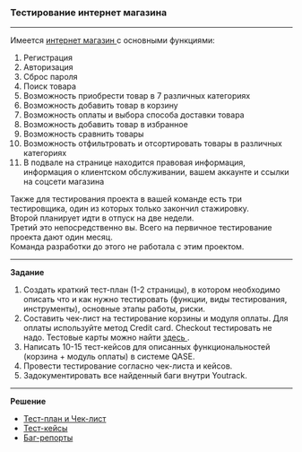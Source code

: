 ### Тестирование интернет магазина
<hr>
<p>Имеется <a href="http://demowebshop.tricentis.com/"> интернет магазин </a> с основными функциями: 
<ol> <li>Регистрация</li>
<li>Авторизация</li>
<li>Сброс пароля</li>
<li>Поиск товара</li>
<li>Возможность приобрести товар в 7 различных категориях</li>
<li>Возможность добавить товар в корзину</li>
<li>Возможность оплаты и выбора способа доставки товара</li>
<li>Возможность добавить товар в избранное</li>
<li>Возможность сравнить товары</li>
<li>Возможность отфильтровать и отсортировать товары в различных категориях</li>
<li>В подвале на странице находится правовая информация, информация о клиентском обслуживании, вашем аккаунте и ссылки на соцсети магазина</li>
 </ol>
 <p>Также для тестирования проекта в вашей команде есть три тестировщика, один из которых только закончил стажировку.<br>
 Второй планирует идти в отпуск на две недели.<br>
 Третий это непосредственно вы. Всего на первичное тестирование проекта дают один месяц.<br>
 Команда разработки до этого не работала с этим проектом.</p></p>
<hr>
 <p><strong> Задание  </strong></p> 
 <ol>
 <li>Создать краткий тест-план (1-2 страницы), в котором необходимо описать что и как нужно тестировать (функции, виды тестирования, инструменты), основные этапы работы, риски.</li>
 <li>Составить чек-лист на тестирование корзины и модуля оплаты. Для оплаты используйте метод Credit card. Checkout тестировать не надо. Тестовые карты можно найти <a href="https://docs.assist.ru/pages/viewpage.action?pageId=5767473"> здесь </a>.</li>
<li>Написать 10-15 тест-кейсов для описанных функциональностей (корзина + модуль оплаты) в системе QASE.</li>
<li>Провести тестирование согласно чек-листа и кейсов.</li>
<li>Задокументировать все найденный баги внутри Youtrack.</li>
</ol>
<hr>
<p><strong> Решение  </strong></p> 
<ul>
<li> <a href="https://github.com/Dzianis-Brahinets/Web-Testing/blob/54a31d02501c1104f4f5191caab7cec24092f1ce/Web%20App%20Testing%20-Test%20plan-Check-list%20.xlsx">Тест-план и Чек-лист</a></li>
<li> <a href="https://github.com/Dzianis-Brahinets/Web-Testing/blob/54a31d02501c1104f4f5191caab7cec24092f1ce/Web%20App%20Testing%20-%20Test%20Cases.pdf">Тест-кейсы</a></li>
<li> <a href="https://github.com/Dzianis-Brahinets/Web-Testing/blob/54a31d02501c1104f4f5191caab7cec24092f1ce/Web%20App%20Testing-%20Bag%20reports%20.pdf">Баг-репорты</a></li>
</ol>